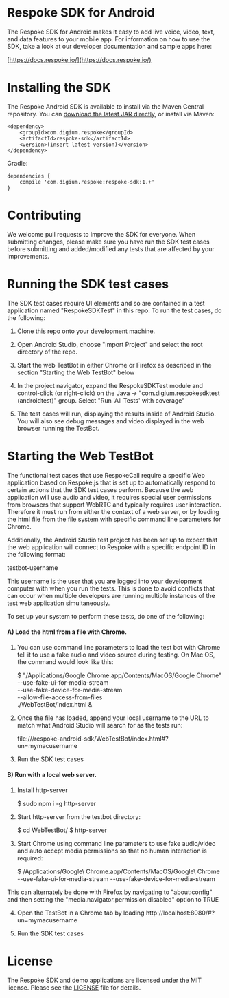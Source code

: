 Respoke SDK for Android
=======================

The Respoke SDK for Android makes it easy to add live voice, video, text, and data features to your mobile app. For information on how to use the SDK, take a look at our developer documentation and sample apps here:

[https://docs.respoke.io/](https://docs.respoke.io/)

Installing the SDK
=============

The Respoke Android SDK is available to install via the Maven Central repository.
You can [download the latest JAR directly](http://search.maven.org/#search%7Cga%7C1%7Cg%3A%22com.digium.respoke%22%20AND%20a%3A%22respoke-sdk%22), or install via Maven:

```
<dependency>
    <groupId>com.digium.respoke</groupId>
    <artifactId>respoke-sdk</artifactId>
    <version>(insert latest version)</version>
</dependency>
```

Gradle:

```
dependencies {
    compile 'com.digium.respoke:respoke-sdk:1.+'
}
```

Contributing
============

We welcome pull requests to improve the SDK for everyone. When submitting changes, please make sure you have run the SDK test cases before submitting and added/modified any tests that are affected by your improvements.

Running the SDK test cases
==========================

The SDK test cases require UI elements and so are contained in a test application named "RespokeSDKTest" in this repo. To run the test cases, do the following:

1) Clone this repo onto your development machine.

2) Open Android Studio, choose "Import Project" and select the root directory of the repo.

3) Start the web TestBot in either Chrome or Firefox as described in the section "Starting the Web TestBot" below

4) In the project navigator, expand the RespokeSDKTest module and control-click (or right-click) on the Java -> "com.digium.respokesdktest (androidtest)" group. Select "Run 'All Tests' with coverage"

5) The test cases will run, displaying the results inside of Android Studio. You will also see debug messages and video displayed in the web browser running the TestBot.

Starting the Web TestBot
========================

The functional test cases that use RespokeCall require a specific Web application based on Respoke.js that is set up to automatically respond to certain actions that the SDK test cases perform. Because the web application will use audio and video, it requires special user permissions from browsers that support WebRTC and typically requires user interaction. Therefore it must run from either the context of a web server, or by loading the html file from the file system with specific command line parameters for Chrome. 

Additionally, the Android Studio test project has been set up to expect that the web application will connect to Respoke with a specific endpoint ID in the following format:

testbot-username

This username is the user that you are logged into your development computer with when you run the tests. This is done to avoid conflicts that can occur when multiple developers are running multiple instances of the test web application simultaneously. 

To set up your system to perform these tests, do one of the following:

#### A) Load the html from a file with Chrome.


1) You can use command line parameters to load the test bot with Chrome tell it to use a fake audio and video source during testing. On Mac OS, the command would look like this:

    $ "/Applications/Google Chrome.app/Contents/MacOS/Google Chrome" \
    --use-fake-ui-for-media-stream \
    --use-fake-device-for-media-stream \
    --allow-file-access-from-files \
    ./WebTestBot/index.html &

2) Once the file has loaded, append your local username to the URL to match what Android Studio will search for as the tests run:

    file:///respoke-android-sdk/WebTestBot/index.html#?un=mymacusername

3) Run the SDK test cases



#### B) Run with a local web server.


1) Install http-server

    $ sudo npm i -g http-server

2) Start http-server from the testbot directory:

    $ cd WebTestBot/
    $ http-server

3) Start Chrome using command line parameters to use fake audio/video and auto accept media permissions so that no human interaction is required:

    $ /Applications/Google\ Chrome.app/Contents/MacOS/Google\ Chrome --use-fake-ui-for-media-stream --use-fake-device-for-media-stream

This can alternately be done with Firefox by navigating to "about:config" and then setting the "media.navigator.permission.disabled" option to TRUE

4) Open the TestBot in a Chrome tab by loading http://localhost:8080/#?un=mymacusername

5) Run the SDK test cases



License
=======

The Respoke SDK and demo applications are licensed under the MIT license. Please see the [LICENSE](LICENSE) file for details.
